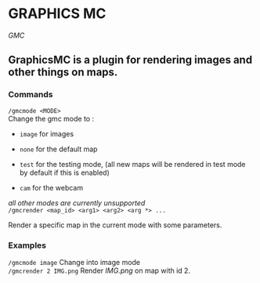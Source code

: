 # GRAPHICS MC
*GMC*
## GraphicsMC is a plugin for rendering images and other things on maps.
### Commands
`/gmcmode <MODE>`  
Change the gmc mode to : 
- `image` for images
- `none` for the default map
- `test` for the testing mode, (all new maps will be rendered in test mode by default if this is enabled)
  
- `cam` for the webcam

*all other modes are currently unsupported*  
`/gmcrender <map_id> <arg1> <arg2> <arg *> ...`  
  
Render a specific map in the current mode with some parameters.

### Examples
`/gmcmode image`  Change into image mode  
`/gmcrender 2 IMG.png` Render *IMG.png* on map with id 2.
